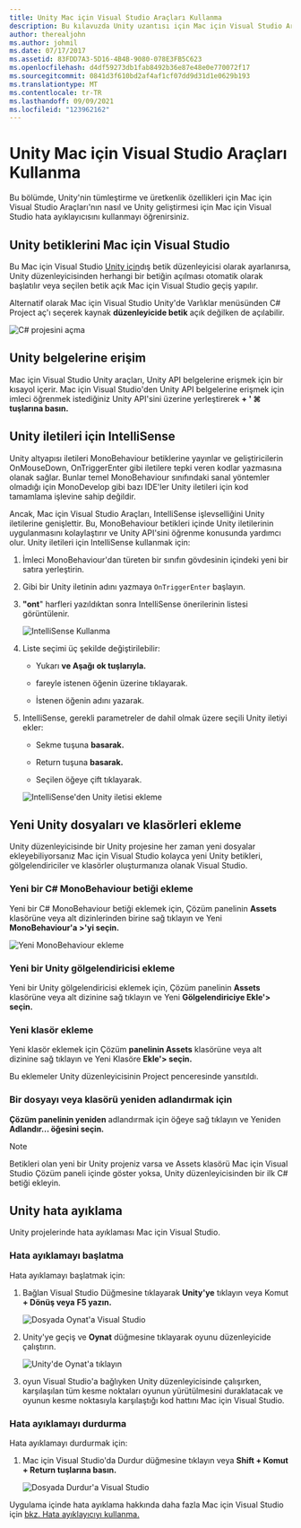 ```yaml
---
title: Unity Mac için Visual Studio Araçları Kullanma
description: Bu kılavuzda Unity uzantısı için Mac için Visual Studio Araçları'nın nasıl kullanacağız?
author: therealjohn
ms.author: johmil
ms.date: 07/17/2017
ms.assetid: 83FDD7A3-5D16-4B4B-9080-078E3FB5C623
ms.openlocfilehash: d4df59273db1fab8492b36e87e48e0e770072f17
ms.sourcegitcommit: 0841d3f610bd2af4af1cf07dd9d31d1e0629b193
ms.translationtype: MT
ms.contentlocale: tr-TR
ms.lasthandoff: 09/09/2021
ms.locfileid: "123962162"
---
```

# <a name="using-visual-studio-for-mac-tools-for-unity"></a>Unity Mac için Visual Studio Araçları Kullanma

Bu bölümde, Unity'nin tümleştirme ve üretkenlik özellikleri için Mac için Visual Studio Araçları'nın nasıl ve Unity geliştirmesi için Mac için Visual Studio hata ayıklayıcısını kullanmayı öğrenirsiniz.

## <a name="opening-unity-scripts-in-visual-studio-for-mac"></a>Unity betiklerini Mac için Visual Studio

Bu Mac için Visual Studio [Unity için](setup-vsmac-tools-unity.md#configure-unity-for-use-with-visual-studio-for-mac)dış betik düzenleyicisi olarak ayarlanırsa, Unity düzenleyicisinden herhangi bir betiğin açılması otomatik olarak başlatılır veya seçilen betik açık Mac için Visual Studio geçiş yapılır.

Alternatif olarak Mac için Visual Studio Unity'de Varlıklar menüsünden C# Project aç'ı seçerek kaynak **düzenleyicide betik** açık değilken de açılabilir. 

![C# projesini açma](media/using-vsmac-tools-unity-image1.png)

## <a name="unity-documentation-access"></a>Unity belgelerine erişim

Mac için Visual Studio Unity araçları, Unity API belgelerine erişmek için bir kısayol içerir. Mac için Visual Studio'den Unity API belgelerine erişmek için imleci öğrenmek istediğiniz Unity API'sini üzerine yerleştirerek **+ ' ⌘ tuşlarına basın.**

## <a name="intellisense-for-unity-messages"></a>Unity iletileri için IntelliSense
Unity altyapısı iletileri MonoBehaviour betiklerine yayınlar ve geliştiricilerin OnMouseDown, OnTriggerEnter gibi iletilere tepki veren kodlar yazmasına olanak sağlar. Bunlar temel MonoBehaviour sınıfındaki sanal yöntemler olmadığı için MonoDevelop gibi bazı IDE'ler Unity iletileri için kod tamamlama işlevine sahip değildir.

Ancak, Mac için Visual Studio Araçları, IntelliSense işlevselliğini Unity iletilerine genişlettir. Bu, MonoBehaviour betikleri içinde Unity iletilerinin uygulanmasını kolaylaştırır ve Unity API'sini öğrenme konusunda yardımcı olur. Unity iletileri için IntelliSense kullanmak için:

1. İmleci MonoBehaviour'dan türeten bir sınıfın gövdesinin içindeki yeni bir satıra yerleştirin.

2. Gibi bir Unity iletinin adını yazmaya `OnTriggerEnter` başlayın.

3. **"ont**" harfleri yazıldıktan sonra IntelliSense önerilerinin listesi görüntülenir.

   ![IntelliSense Kullanma](media/using-vsmac-tools-unity-image2.png)

4. Liste seçimi üç şekilde değiştirilebilir:

   * Yukarı **ve Aşağı** **ok tuşlarıyla.**

   * fareyle istenen öğenin üzerine tıklayarak.

   * İstenen öğenin adını yazarak.

5. IntelliSense, gerekli parametreler de dahil olmak üzere seçili Unity iletiyi ekler:

   * Sekme tuşuna **basarak.**

   * Return tuşuna **basarak.**

   * Seçilen öğeye çift tıklayarak.

   ![IntelliSense'den Unity iletisi ekleme](media/using-vsmac-tools-unity-image3.png)

## <a name="adding-new-unity-files-and-folders"></a>Yeni Unity dosyaları ve klasörleri ekleme

Unity düzenleyicisinde bir Unity projesine her zaman yeni dosyalar ekleyebiliyorsanız Mac için Visual Studio kolayca yeni Unity betikleri, gölgelendiriciler ve klasörler oluşturmanıza olanak Visual Studio.

### <a name="add-a-new-c-monobehaviour-script"></a>Yeni bir C# MonoBehaviour betiği ekleme

Yeni bir C# MonoBehaviour betiği eklemek için, Çözüm panelinin **Assets** klasörüne veya alt dizinlerinden birine sağ tıklayın ve Yeni **MonoBehaviour'a >'yi seçin.**

![Yeni MonoBehaviour ekleme](media/using-vsmac-tools-unity-image4.png)

### <a name="add-a-new-unity-shader"></a>Yeni bir Unity gölgelendiricisi ekleme

Yeni bir Unity gölgelendiricisi eklemek için, Çözüm panelinin **Assets** klasörüne veya alt dizinine sağ tıklayın ve Yeni **Gölgelendiriciye Ekle'> seçin.**

### <a name="add-a-new-folder"></a>Yeni klasör ekleme

Yeni klasör eklemek için Çözüm **panelinin Assets** klasörüne veya alt dizinine sağ tıklayın ve Yeni Klasöre **Ekle'> seçin.**

Bu eklemeler Unity düzenleyicisinin Project penceresinde yansıtıldı.

### <a name="to-rename-a-file-or-folder"></a>Bir dosyayı veya klasörü yeniden adlandırmak için
**Çözüm panelinin yeniden** adlandırmak için öğeye sağ tıklayın ve Yeniden **Adlandır... öğesini seçin.**

> [!NOTE]
> Betikleri olan yeni bir Unity projeniz varsa ve Assets klasörü Mac için Visual Studio Çözüm paneli içinde göster yoksa, Unity düzenleyicisinden bir ilk C# betiği ekleyin.

## <a name="unity-debugging"></a>Unity hata ayıklama

Unity projelerinde hata ayıklaması Mac için Visual Studio.

### <a name="start-debugging"></a>Hata ayıklamayı başlatma

Hata ayıklamayı başlatmak için:

1. Bağlan Visual Studio Düğmesine tıklayarak **Unity'ye** tıklayın veya Komut **+ Dönüş veya** **F5 yazın.**

   ![Dosyada Oynat'a Visual Studio](media/using-vsmac-tools-unity-image5.png)

2. Unity'ye geçiş ve **Oynat** düğmesine tıklayarak oyunu düzenleyicide çalıştırın.

   ![Unity'de Oynat'a tıklayın](media/using-vsmac-tools-unity-image6.png)

3. oyun Visual Studio'a bağlıyken Unity düzenleyicisinde çalışırken, karşılaşılan tüm kesme noktaları oyunun yürütülmesini duraklatacak ve oyunun kesme noktasıyla karşılaştığı kod hattını Mac için Visual Studio.

### <a name="stop-debugging"></a>Hata ayıklamayı durdurma

Hata ayıklamayı durdurmak için:

1. Mac için Visual Studio'da Durdur düğmesine tıklayın veya **Shift + Komut + Return tuşlarına basın.** 

   ![Dosyada Durdur'a Visual Studio](media/using-vsmac-tools-unity-image7.png)

Uygulama içinde hata ayıklama hakkında daha fazla Mac için Visual Studio için [bkz. Hata ayıklayıcıyı kullanma.](debugging.md)
